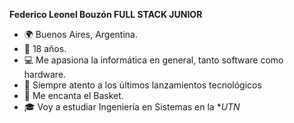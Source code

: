 **Federico Leonel Bouzón FULL STACK JUNIOR**

- 🌍 Buenos Aires, Argentina.
- 🎂 18 años.
- 💻 Me apasiona la informática en general, tanto software como hardware.
- 🚀 Siempre atento a los últimos lanzamientos tecnológicos
- 🏀 Me encanta el Basket.
- 🎓 Voy a estudiar Ingeniería en Sistemas en la **UTN*
